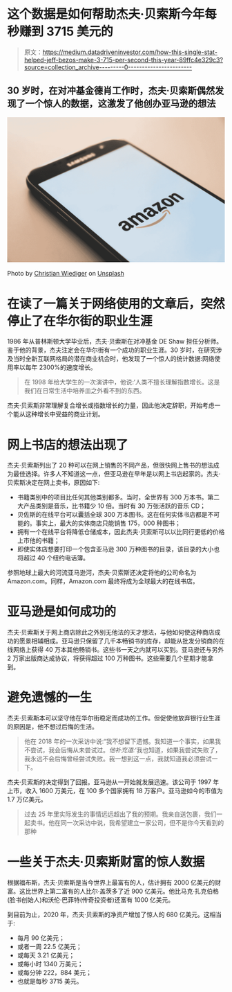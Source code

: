 # 这个数据是如何帮助杰夫·贝索斯今年每秒赚到 3715 美元的

> 原文：<https://medium.datadriveninvestor.com/how-this-single-stat-helped-jeff-bezos-make-3-715-per-second-this-year-89ffc4e329c3?source=collection_archive---------0----------------------->

## 30 岁时，在对冲基金德肖工作时，杰夫·贝索斯偶然发现了一个惊人的数据，这激发了他创办亚马逊的想法

![](img/0a35f10c9eee097e03f206b4a6294eae.png)

Photo by [Christian Wiediger](https://unsplash.com/@christianw?utm_source=medium&utm_medium=referral) on [Unsplash](https://unsplash.com?utm_source=medium&utm_medium=referral)

# 在读了一篇关于网络使用的文章后，突然停止了在华尔街的职业生涯

1986 年从普林斯顿大学毕业后，杰夫·贝索斯在对冲基金 DE Shaw 担任分析师。鉴于他的背景，杰夫注定会在华尔街有一个成功的职业生涯。30 岁时，在研究涉及当时全新互联网格局的潜在商业机会时，他发现了一个惊人的统计数据:网络使用率以每年 2300%的速度增长。

> 在 1998 年给大学生的一次演讲中，他说:‘人类不擅长理解指数增长。这是我们在日常生活中培养皿之外看不到的东西。

杰夫·贝索斯非常理解复合增长或指数增长的力量，因此他决定辞职，开始考虑一个能从这种增长中受益的商业计划。

# 网上书店的想法出现了

杰夫·贝索斯列出了 20 种可以在网上销售的不同产品，但很快网上售书的想法成为最佳选择。许多人不知道这一点，但亚马逊在早年是以网上书店起家的。杰夫·贝索斯决定在网上卖书，原因如下:

*   书籍类别中的项目比任何其他类别都多。当时，全世界有 300 万本书。第二大产品类别是音乐，比书籍少 10 倍。当时有 30 万张活跃的音乐 CD；
*   贝佐斯的在线平台可以囊括全球 300 万本图书。这在任何实体书店都是不可能的。事实上，最大的实体商店只能销售 175，000 种图书；
*   拥有一个在线平台将降低仓储成本，因此杰夫·贝索斯可以以比同行更低的价格上市他的书籍；
*   即使实体店想要打印一个包含亚马逊 300 万种图书的目录，该目录的大小也将超过 40 个纽约电话簿。

参照地球上最大的河流亚马逊河，杰夫·贝索斯还决定将他的公司命名为 Amazon.com。同样，Amazon.com 最终将成为全球最大的在线书店。

# 亚马逊是如何成功的

杰夫·贝索斯关于网上商店除此之外别无他法的天才想法，与他如何使这种商店成功的愿景相辅相成。亚马逊只保留了几千本畅销书的库存，却能从批发分销商的在线网络上获得 40 万本其他畅销书。这些书一天之内就可以买到。亚马逊还与另外 2 万家出版商达成协议，将获得超过 100 万种图书。这些需要几个星期才能拿到。

# 避免遗憾的一生

杰夫·贝索斯本可以坚守他在华尔街稳定而成功的工作。但促使他放弃银行业生涯的原因是，他不想过后悔的生活。

> 他在 2018 年的一次采访中说:“我不想留下遗憾。我知道一个事实，如果我不尝试，我会后悔从未尝试过。*他补充道:*‘我也知道，如果我尝试失败了，我永远不会后悔曾经尝试失败。我一想到这一点，我就知道我必须尝试一下。

杰夫·贝索斯的决定得到了回报。亚马逊从一开始就发展迅速。该公司于 1997 年上市，收入 1600 万美元，在 100 多个国家拥有 18 万客户。亚马逊如今的市值为 1.7 万亿美元。

> 过去 25 年里实际发生的事情远远超出了我的预期。我亲自送包裹，我们一起卖书。他在同一次采访中说，我希望建立一家公司，但不是你今天看到的那种

# 一些关于杰夫·贝索斯财富的惊人数据

根据福布斯，杰夫·贝索斯是当今世界上最富有的人，估计拥有 2000 亿美元的财富。这比世界上第二富有的人比尔·盖茨多了近 900 亿美元。他比马克·扎克伯格(脸书创始人)和沃伦·巴菲特(传奇投资者)还富有 1000 亿美元。

到目前为止，2020 年，杰夫·贝索斯的净资产增加了惊人的 680 亿美元。这相当于:

*   每月 90 亿美元；
*   或者一周 22.5 亿美元；
*   或每天 3.21 亿美元；
*   或每小时 1340 万美元；
*   或每分钟 222，884 美元；
*   也就是每秒 3715 美元。